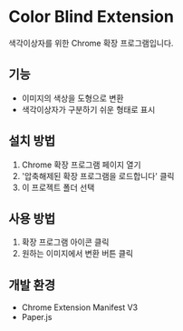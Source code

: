 # Color Blind Extension

색각이상자를 위한 Chrome 확장 프로그램입니다.

## 기능
- 이미지의 색상을 도형으로 변환
- 색각이상자가 구분하기 쉬운 형태로 표시

## 설치 방법
1. Chrome 확장 프로그램 페이지 열기
2. '압축해제된 확장 프로그램을 로드합니다' 클릭
3. 이 프로젝트 폴더 선택

## 사용 방법
1. 확장 프로그램 아이콘 클릭
2. 원하는 이미지에서 변환 버튼 클릭

## 개발 환경
- Chrome Extension Manifest V3
- Paper.js
